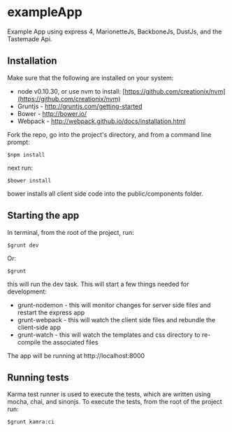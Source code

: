 exampleApp
================

Example App using express 4, MarionetteJs, BackboneJs, DustJs, and the Tastemade Api.

## Installation

Make sure that the following are installed on your system:

* node v0.10.30, or use nvm to install: [https://github.com/creationix/nvm](https://github.com/creationix/nvm)
* Gruntjs - http://gruntjs.com/getting-started
* Bower - http://bower.io/
* Webpack - http://webpack.github.io/docs/installation.html

Fork the repo, go into the project's directory, and from a command line prompt:

    $npm install

next run:

    $bower install

bower installs all client side code into the public/components folder.

## Starting the app

In terminal, from the root of the project, run:

    $grunt dev

Or:

    $grunt

this will run the dev task. This will start a few things needed for development:

* grunt-nodemon - this will monitor changes for server side files and restart the express app
* grunt-webpack - this will watch the client side files and rebundle the client-side app
* grunt-watch - this will watch the templates and css directory to re-compile the associated files

The app will be running at http://localhost:8000

## Running tests

Karma test runner is used to execute the tests, which are written using mocha, chai, and sinonjs. To execute the tests, from the root
of the project run:

    $grunt kamra:ci


